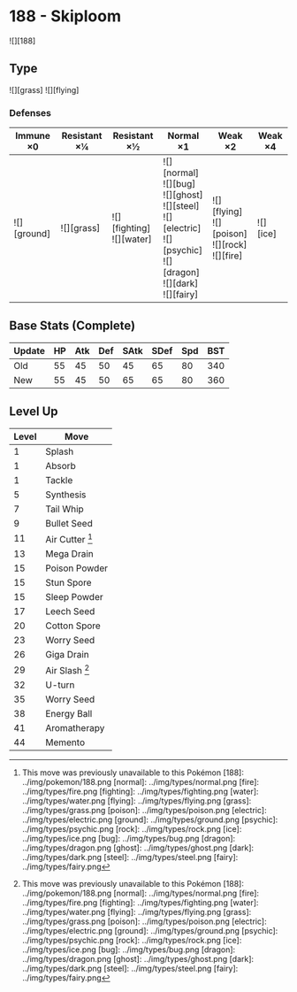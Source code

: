 # 188 - Skiploom
![][188]

## Type

![][grass]  ![][flying]

### Defenses

Immune ×0       | Resistant ×¼   | Resistant ×½                     | Normal ×1                                                                                                                                  | Weak ×2                                                     | Weak ×4      | 
---             | ---            | ---                              | ---                                                                                                                                        | ---                                                         | ---          | 
![][ground]<br> | ![][grass]<br> | ![][fighting]<br> ![][water]<br> | ![][normal]<br> ![][bug]<br> ![][ghost]<br> ![][steel]<br> ![][electric]<br> ![][psychic]<br> ![][dragon]<br> ![][dark]<br> ![][fairy]<br> | ![][flying]<br> ![][poison]<br> ![][rock]<br> ![][fire]<br> | ![][ice]<br> | 

## Base Stats (Complete)

Update | HP  | Atk | Def | SAtk | SDef | Spd | BST | 
---    | --- | --- | --- | ---  | ---  | --- | --- | 
Old    | 55  | 45  | 50  | 45   | 65   | 80  | 340 | 
New    | 55  | 45  | 50  | 65   | 65   | 80  | 360 | 

## Level Up

Level | Move            | 
---   | ---             | 
1     | Splash          | 
1     | Absorb          | 
1     | Tackle          | 
5     | Synthesis       | 
7     | Tail Whip       | 
9     | Bullet Seed     | 
11    | Air Cutter [^1] | 
13    | Mega Drain      | 
15    | Poison Powder   | 
15    | Stun Spore      | 
15    | Sleep Powder    | 
17    | Leech Seed      | 
20    | Cotton Spore    | 
23    | Worry Seed      | 
26    | Giga Drain      | 
29    | Air Slash [^1]  | 
32    | U-turn          | 
35    | Worry Seed      | 
38    | Energy Ball     | 
41    | Aromatherapy    | 
44    | Memento         | 

[^1]: This move was previously unavailable to this Pokémon
[188]: ../img/pokemon/188.png
[normal]: ../img/types/normal.png
[fire]: ../img/types/fire.png
[fighting]: ../img/types/fighting.png
[water]: ../img/types/water.png
[flying]: ../img/types/flying.png
[grass]: ../img/types/grass.png
[poison]: ../img/types/poison.png
[electric]: ../img/types/electric.png
[ground]: ../img/types/ground.png
[psychic]: ../img/types/psychic.png
[rock]: ../img/types/rock.png
[ice]: ../img/types/ice.png
[bug]: ../img/types/bug.png
[dragon]: ../img/types/dragon.png
[ghost]: ../img/types/ghost.png
[dark]: ../img/types/dark.png
[steel]: ../img/types/steel.png
[fairy]: ../img/types/fairy.png
